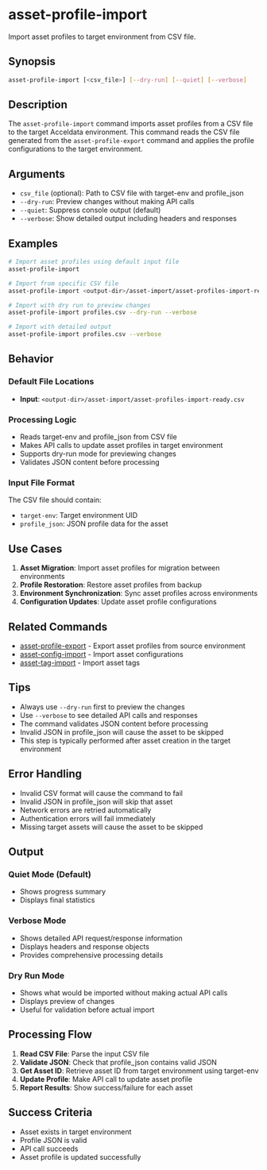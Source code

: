# asset-profile-import

Import asset profiles to target environment from CSV file.

## Synopsis

```bash
asset-profile-import [<csv_file>] [--dry-run] [--quiet] [--verbose]
```

## Description

The `asset-profile-import` command imports asset profiles from a CSV file to the target Acceldata environment. This command reads the CSV file generated from the `asset-profile-export` command and applies the profile configurations to the target environment.

## Arguments

- `csv_file` (optional): Path to CSV file with target-env and profile_json
- `--dry-run`: Preview changes without making API calls
- `--quiet`: Suppress console output (default)
- `--verbose`: Show detailed output including headers and responses

## Examples

```bash
# Import asset profiles using default input file
asset-profile-import

# Import from specific CSV file
asset-profile-import <output-dir>/asset-import/asset-profiles-import-ready.csv

# Import with dry run to preview changes
asset-profile-import profiles.csv --dry-run --verbose

# Import with detailed output
asset-profile-import profiles.csv --verbose
```

## Behavior

### Default File Locations
- **Input**: `<output-dir>/asset-import/asset-profiles-import-ready.csv`

### Processing Logic
- Reads target-env and profile_json from CSV file
- Makes API calls to update asset profiles in target environment
- Supports dry-run mode for previewing changes
- Validates JSON content before processing

### Input File Format
The CSV file should contain:
- `target-env`: Target environment UID
- `profile_json`: JSON profile data for the asset

## Use Cases

1. **Asset Migration**: Import asset profiles for migration between environments
2. **Profile Restoration**: Restore asset profiles from backup
3. **Environment Synchronization**: Sync asset profiles across environments
4. **Configuration Updates**: Update asset profile configurations

## Related Commands

- [asset-profile-export](asset-profile-export.md) - Export asset profiles from source environment
- [asset-config-import](asset-config-import.md) - Import asset configurations
- [asset-tag-import](asset-tag-import.md) - Import asset tags

## Tips

- Always use `--dry-run` first to preview the changes
- Use `--verbose` to see detailed API calls and responses
- The command validates JSON content before processing
- Invalid JSON in profile_json will cause the asset to be skipped
- This step is typically performed after asset creation in the target environment

## Error Handling

- Invalid CSV format will cause the command to fail
- Invalid JSON in profile_json will skip that asset
- Network errors are retried automatically
- Authentication errors will fail immediately
- Missing target assets will cause the asset to be skipped

## Output

### Quiet Mode (Default)
- Shows progress summary
- Displays final statistics

### Verbose Mode
- Shows detailed API request/response information
- Displays headers and response objects
- Provides comprehensive processing details

### Dry Run Mode
- Shows what would be imported without making actual API calls
- Displays preview of changes
- Useful for validation before actual import

## Processing Flow

1. **Read CSV File**: Parse the input CSV file
2. **Validate JSON**: Check that profile_json contains valid JSON
3. **Get Asset ID**: Retrieve asset ID from target environment using target-env
4. **Update Profile**: Make API call to update asset profile
5. **Report Results**: Show success/failure for each asset

## Success Criteria

- Asset exists in target environment
- Profile JSON is valid
- API call succeeds
- Asset profile is updated successfully 